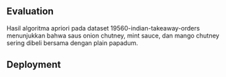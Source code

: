 ## Evaluation

Hasil algoritma apriori pada dataset 19560-indian-takeaway-orders menunjukkan bahwa saus onion chutney, mint sauce, dan mango chutney sering dibeli bersama dengan plain papadum.

## Deployment
